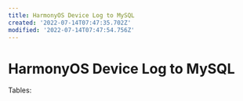 ```yaml
---
title: HarmonyOS Device Log to MySQL
created: '2022-07-14T07:47:35.702Z'
modified: '2022-07-14T07:47:54.756Z'
---
```


# HarmonyOS Device Log to MySQL

Tables:


